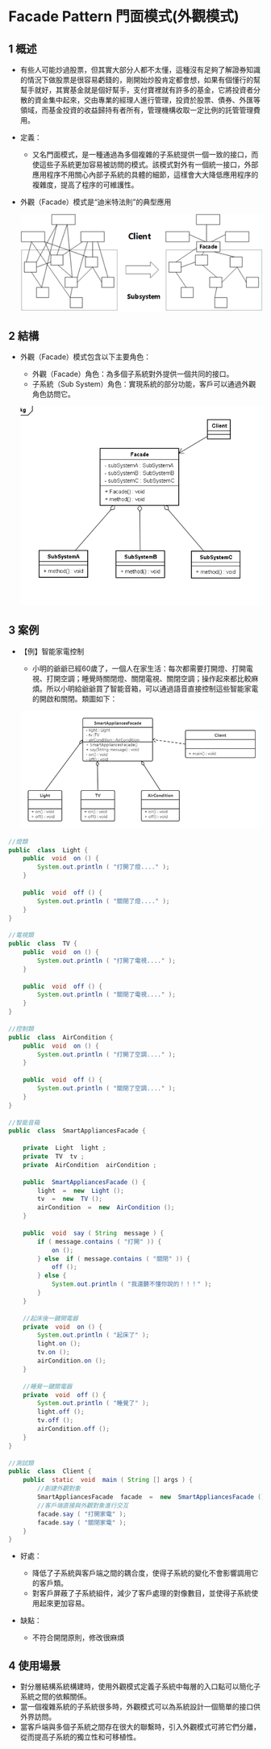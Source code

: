 # Facade Pattern 門面模式(外觀模式)

## 1 概述
- 有些人可能炒過股票，但其實大部分人都不太懂，這種沒有足夠了解證券知識的情況下做股票是很容易虧錢的，剛開始炒股肯定都會想，如果有個懂行的幫幫手就好，其實基金就是個好幫手，支付寶裡就有許多的基金，它將投資者分散的資金集中起來，交由專業的經理人進行管理，投資於股票、債券、外匯等領域，而基金投資的收益歸持有者所有，管理機構收取一定比例的託管管理費用。

- 定義：

  - 又名門面模式，是一種通過為多個複雜的子系統提供一個一致的接口，而使這些子系統更加容易被訪問的模式。該模式對外有一個統一接口，外部應用程序不用關心內部子系統的具體的細節，這樣會大大降低應用程序的複雜度，提高了程序的可維護性。

- 外觀（Facade）模式是“迪米特法則”的典型應用

  ![035](files/31.png)

## 2 結構
- 外觀（Facade）模式包含以下主要角色：

  - 外觀（Facade）角色：為多個子系統對外提供一個共同的接口。
  - 子系統（Sub System）角色：實現系統的部分功能，客戶可以通過外觀角色訪問它。

  ![035](files/33.png)

## 3 案例
- 【例】智能家電控制

  - 小明的爺爺已經60歲了，一個人在家生活：每次都需要打開燈、打開電視、打開空調；睡覺時關閉燈、關閉電視、關閉空調；操作起來都比較麻煩。所以小明給爺爺買了智能音箱，可以通過語音直接控制這些智能家電的開啟和關閉。類圖如下：


  ![035](files/32.png)

```java
//燈類
public  class  Light {
    public  void  on () {
        System.out.println ( "打開了燈...." );
    }
​
    public  void  off () {
        System.out.println ( "關閉了燈...." );
    }
}
​
//電視類
public  class  TV {
    public  void  on () {
        System.out.println ( "打開了電視...." );
    }
​
    public  void  off () {
        System.out.println ( "關閉了電視...." );
    }
}
​
//控制類
public  class  AirCondition {
    public  void  on () {
        System.out.println ( "打開了空調...." );
    }
​
    public  void  off () {
        System.out.println ( "關閉了空調...." );
    }
}
​
//智能音箱
public  class  SmartAppliancesFacade {
​
    private  Light  light ;
    private  TV  tv ;
    private  AirCondition  airCondition ;
​
    public  SmartAppliancesFacade () {
        light  =  new  Light ();
        tv  =  new  TV ();
        airCondition  =  new  AirCondition ();
    }
​
    public  void  say ( String  message ) {
        if ( message.contains ( "打開" )) {
            on ();
        } else  if ( message.contains ( "關閉" )) {
            off ();
        } else {
            System.out.println ( "我還聽不懂你說的！！！" );
        }
    }
​
    //起床後一鍵開電器
    private  void  on () {
        System.out.println ( "起床了" );
        light.on ();
        tv.on ();
        airCondition.on ();
    }
​
    //睡覺一鍵關電器
    private  void  off () {
        System.out.println ( "睡覺了" );
        light.off ();
        tv.off ();
        airCondition.off ();
    }
}
​
//測試類
public  class  Client {
    public  static  void  main ( String [] args ) {
        //創建外觀對象
        SmartAppliancesFacade  facade  =  new  SmartAppliancesFacade ();
        //客戶端直接與外觀對象進行交互
        facade.say ( "打開家電" );
        facade.say ( "關閉家電" );
    }
}
```

- 好處：

  - 降低了子系統與客戶端之間的耦合度，使得子系統的變化不會影響調用它的客戶類。
  -  對客戶屏蔽了子系統組件，減少了客戶處理的對像數目，並使得子系統使用起來更加容易。
  
- 缺點：
  - 不符合開閉原則，修改很麻煩

## 4 使用場景
- 對分層結構系統構建時，使用外觀模式定義子系統中每層的入口點可以簡化子系統之間的依賴關係。
- 當一個複雜系統的子系統很多時，外觀模式可以為系統設計一個簡單的接口供外界訪問。
- 當客戶端與多個子系統之間存在很大的聯繫時，引入外觀模式可將它們分離，從而提高子系統的獨立性和可移植性。



